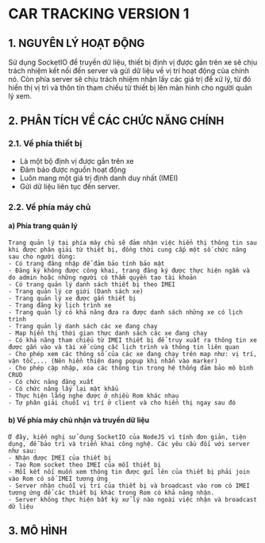 # CAR TRACKING VERSION 1

## 1. NGUYÊN LÝ HOẠT ĐỘNG
  Sử dụng SocketIO để truyền dữ liệu, thiết bị định vị được gắn trên xe sẽ chịu trách nhiệm kết nối đến server và gửi dữ liệu về vị trí hoạt động của chính nó.
  Còn phía server sẽ chịu trách nhiệm nhận lấy các giá trị để xử lý, từ đó hiển thị vị trì và thôn tin tham chiếu từ thiết bị lên màn hình cho người quản lý xem.
## 2. PHÂN TÍCH VỀ CÁC CHỨC NĂNG CHÍNH
### 2.1. Về phía thiết bị
  - Là một bộ định vị được gắn trên xe
  - Đảm bảo được nguồn hoạt động
  - Luôn mang một giá trị định danh duy nhất (IMEI)
  - Gửi dữ liệu liên tục đến server.
  
### 2.2. Về phía máy chủ
#### a) Phía trang quản lý
    Trang quản lý tại phía máy chủ sẽ đảm nhận việc hiển thị thông tin sau khi được phân giải từ thiết bị, đồng thời cung cấp một số chức năng sau cho người dùng:
    - Có trang đăng nhập để đảm bảo tính bảo mật
    - Đăng ký không được công khai, trang đăng ký được thực hiện ngầm và do admin hoặc những người có thẩm quyền tạo tài khoản
    - Có trang quản lý danh sách thiết bị theo IMEI
    - Trang quản lý cơ giới (Danh sách xe)
    - Trang quản lý xe được gắn thiết bị
    - Trang đăng ký lịch trình xe
    - Trang quản lý có khả năng đưa ra được danh sách những xe có lịch trình
    - Trang quản lý danh sách các xe đang chạy
    - Map hiển thị thời gian thực danh sách các xe đang chạy
    - Có khả năng tham chiếu từ IMEI thiết bị để truy xuất ra thông tin xe được gắn vào và tài xế cùng cấc lịch trình và thông tin liên quan
    - Cho phép xem các thông số của các xe đang chạy trên map như: vị trí, vận tốc,... (Nên hiển thiện dạng popup khi nhấn vào marker)
    - Cho phép cập nhập, xóa các thông tin trong hệ thống đảm bảo mô bình CRUD
    - Có chức năng đăng xuất
    - Có chức năng lấy lại mật khẩu
    - Thực hiện lắng nghe được ở nhiều Rom khác nhau
    - Tự phân giải chuỗi vị trí ở client và cho hiển thị ngay sau đó
#### b) Về phía máy chủ nhận và truyền dữ liệu
    Ở đây, kiến nghị sử dụng SocketIO của NodeJS vì tính đơn giản, tiện dụng, đễ bảo trì và triển khai công nghệ. Các yêu cầu đối với server như sau:
    - Nhận được IMEI của thiết bị
    - Tạo Rom socket theo IMEI của mỗi thiết bị
    - Mỗi kết nối muốn xem thông tin được gửi lên của thiết bị phải join vào Rom có số IMEI tương ứng
    - Server nhận chuỗi vị trí của thiết bị và broadcast vào rom có IMEI tương ứng để các thiết bị khác trong Rom có khả năng nhận.
    - Server không thực hiện bất kỳ xử lý nào ngoài việc nhận và broadcast dữ liệu
 
 ## 3. MÔ HÌNH
